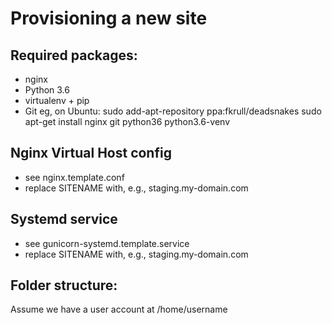 Provisioning a new site
=======================
## Required packages:
* nginx
* Python 3.6
* virtualenv + pip
* Git
eg, on Ubuntu:
 sudo add-apt-repository ppa:fkrull/deadsnakes
 sudo apt-get install nginx git python36 python3.6-venv
## Nginx Virtual Host config
* see nginx.template.conf
* replace SITENAME with, e.g., staging.my-domain.com
## Systemd service
* see gunicorn-systemd.template.service
* replace SITENAME with, e.g., staging.my-domain.com
## Folder structure:
Assume we have a user account at /home/username
